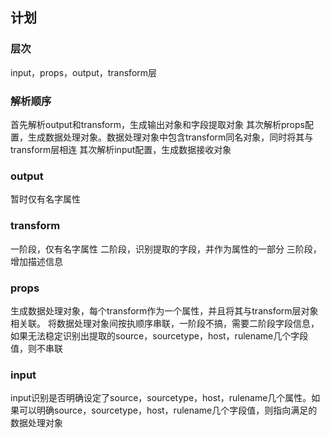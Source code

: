 ## 计划
### 层次
input，props，output，transform层


### 解析顺序
首先解析output和transform，生成输出对象和字段提取对象
其次解析props配置，生成数据处理对象。数据处理对象中包含transform同名对象，同时将其与transform层相连
其次解析input配置，生成数据接收对象


### output
暂时仅有名字属性

### transform
一阶段，仅有名字属性
二阶段，识别提取的字段，并作为属性的一部分
三阶段，增加描述信息

### props
生成数据处理对象，每个transform作为一个属性，并且将其与transform层对象相关联。
将数据处理对象间按执顺序串联，一阶段不搞，需要二阶段字段信息，如果无法稳定识别出提取的source，sourcetype，host，rulename几个字段值，则不串联

### input
input识别是否明确设定了source，sourcetype，host，rulename几个属性。如果可以明确source，sourcetype，host，rulename几个字段值，则指向满足的数据处理对象
